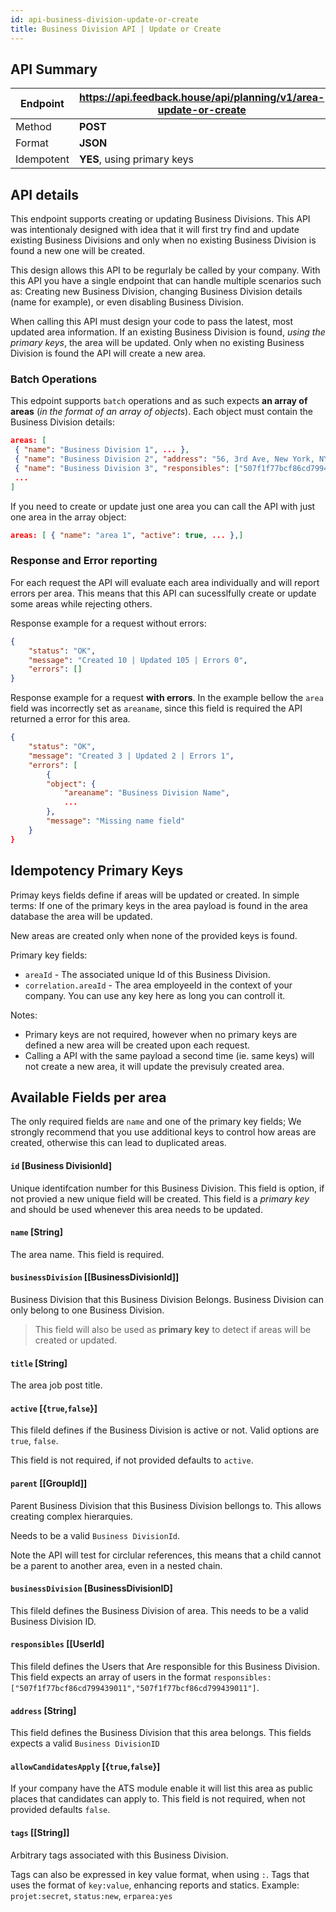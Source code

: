 ```yaml
---
id: api-business-division-update-or-create
title: Business Division API | Update or Create
---
```


## API Summary

| Endpoint | **https://api.feedback.house/api/planning/v1/area-update-or-create** |
|----------|-------------------------------------------------------------|
| Method   | **POST** |
| Format   | **JSON** |
| Idempotent | **YES**, using primary keys |

## API details

This endpoint supports creating or updating Business Divisions. This API was intentionaly designed with idea that it will first try find and update existing Business Divisions and only when no existing Business Division is found a new one will be created. 

This design allows this API to be regurlaly be called by your company. With this API you have a single endpoint that can handle multiple scenarios such as: Creating new Business Division, changing Business Division details (name for example), or even disabling Business Division.

When calling this API must design your code to pass the latest, most updated area information. If an existing Business Division is found, *using the primary keys*, the area will be updated. Only when no existing Business Division is found the API will create a new area.

### Batch Operations

This edpoint supports `batch` operations and as such expects **an array of areas** (*in the format of an array of objects*). Each object must contain the Business Division details:

```json
areas: [
 { "name": "Business Division 1", ... },
 { "name": "Business Division 2", "address": "56, 3rd Ave, New York, NY 10003", ... },
 { "name": "Business Division 3", "responsibles": ["507f1f77bcf86cd799439011"], "allowCandidatesApply": true, ... },
 ...
]
```

If you need to create or update just one area you can call the API with just one area in the array object:

```json
areas: [ { "name": "area 1", "active": true, ... },]
```


### Response and Error reporting

For each request the API will evaluate each area individually and will report errors per area. This means that this API can sucesslfully create or update some areas while rejecting others.

Response example for a request without errors:
```json
{
    "status": "OK",
    "message": "Created 10 | Updated 105 | Errors 0",
    "errors": []
}
```

Response example for a request **with errors**. In the example bellow the `area` field was incorrectly set as `areaname`, since this field is required the API returned a error for this area.
```json
{
    "status": "OK",
    "message": "Created 3 | Updated 2 | Errors 1",
    "errors": [
        {
        "object": {
            "areaname": "Business Division Name",
            ...
        },
        "message": "Missing name field"
    }
}
```

## Idempotency Primary Keys

Primay keys fields define if areas will be updated or created. In simple terms: If one of the primary keys in the area payload is found in the area database the area will be updated. 

New areas are created only when none of the provided keys is found.

Primary key fields:
- `areaId` - The associated unique Id of this Business Division.
- `correlation.areaId` - The area employeeId in the context of your company. You can use any key here as long you can controll it.

Notes:
- Primary keys are not required, however when no primary keys are defined a new area will be created upon each request.
- Calling a API with the same payload a second time (ie. same keys) will not create a new area, it will update the previsuly created area.

## Available Fields per area

The only required fields are `name` and one of the primary key fields; We strongly recommend that you use additional keys to control how areas are created, otherwise this can lead to duplicated areas.


#### `id` [Business DivisionId] 
Unique identifcation number for this Business Division. This field is option, if not provied a new unique field will be created.
This field is a *primary key* and should be used whenever this area needs to be updated.

#### `name` [String] 
The area name. This field is required. 

#### `businessDivision` [[BusinessDivisionId]]

Business Division that this Business Division Belongs. Business Division can only belong to one Business Division. 

> This field will also be used as **primary key** to detect if areas will be created or updated.

#### `title` [String]
The area job post title. 

#### `active` [{`true`,`false`}]

This fileld defines if the Business Division is active or not. Valid options are `true`, `false`. 

This field is not required, if not provided defaults to `active`.

#### `parent` [[GroupId]]

Parent Business Division that this Business Division bellongs to. This allows creating complex hierarquies.

Needs to be a valid `Business DivisionId`.

Note the API will test for circlular references, this means that a child cannot be a parent to another area, even in a nested chain.

#### `businessDivision` [BusinessDivisionID]

This fileld defines the Business Division of area. This needs to be a valid Business Division ID.

#### `responsibles` [[UserId]

This fileld defines the Users that Are responsible for this Business Division. This field expects an array of users in the format `responsibles: ["507f1f77bcf86cd799439011","507f1f77bcf86cd799439011"]`. 


#### `address` [String]

This field defines the Business Division that this area belongs. This fields expects a valid `Business DivisionID`

#### `allowCandidatesApply` [{`true`,`false`}]

If your company have the ATS module enable it will list this area as public places that candidates can apply to. This field is not required, when not provided defaults `false`.

#### `tags` [[String]]

Arbitrary tags associated with this Business Division. 

Tags can also be expressed in key value format, when using `:`. Tags that uses the format of `key:value`, enhancing reports and statics. Example: `projet:secret`, `status:new`, `erparea:yes`
